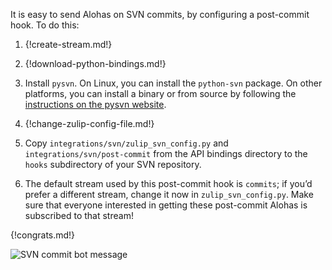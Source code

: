 It is easy to send Alohas on SVN commits, by configuring a
post-commit hook. To do this:

1. {!create-stream.md!}

1. {!download-python-bindings.md!}

1. Install `pysvn`. On Linux, you can install the `python-svn`
   package. On other platforms, you can install a binary or from
   source by following the [instructions on the pysvn website][1].

   [1]: http://pysvn.tigris.org/project_downloads.html

1. {!change-zulip-config-file.md!}

1. Copy `integrations/svn/zulip_svn_config.py` and
   `integrations/svn/post-commit` from the API bindings directory
   to the `hooks` subdirectory of your SVN repository.

1. The default stream used by this post-commit hook is `commits`; if
   you’d prefer a different stream, change it now in
   `zulip_svn_config.py`. Make sure that everyone interested in getting
   these post-commit Alohas is subscribed to that stream!

{!congrats.md!}

![SVN commit bot message](/static/images/integrations/svn/001.png)
